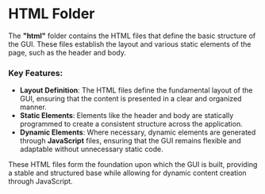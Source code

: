 # HTML Folder

The **"html"** folder contains the HTML files that define the basic structure of the GUI. These files establish the layout and various static elements of the page, such as the header and body.

### Key Features:
- **Layout Definition**: The HTML files define the fundamental layout of the GUI, ensuring that the content is presented in a clear and organized manner.
- **Static Elements**: Elements like the header and body are statically programmed to create a consistent structure across the application.
- **Dynamic Elements**: Where necessary, dynamic elements are generated through **JavaScript** files, ensuring that the GUI remains flexible and adaptable without unnecessary static code.

These HTML files form the foundation upon which the GUI is built, providing a stable and structured base while allowing for dynamic content creation through JavaScript.
